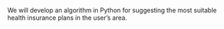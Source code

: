 We will develop an algorithm in Python for suggesting the most suitable health insurance plans in the user’s area.
